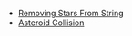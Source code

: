 * [Removing Stars From String](./md/removing_stars_from_string.md)
* [Asteroid Collision](./md/asteroid_collision.md)
